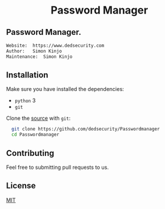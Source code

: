 <h1 align="center">Password Manager</h1>

## Password Manager.

```bash
Website:  https://www.dedsecurity.com
Author:   Simon Kinjo
Maintenance:  Simon Kinjo
```

## Installation

Make sure you have installed the dependencies:

  * `python` 3
  * `git`

Clone the [source] with `git`:
 ```sh
   git clone https://github.com/dedsecurity/Passwordmanager
   cd Passwordmanager
   ```

 [source]: https://github.com/dedsecurity/Passwordmanager
 
 ## Contributing
Feel free to submitting pull requests to us.
## License
[MIT](https://opensource.org/licenses/MIT)
 
